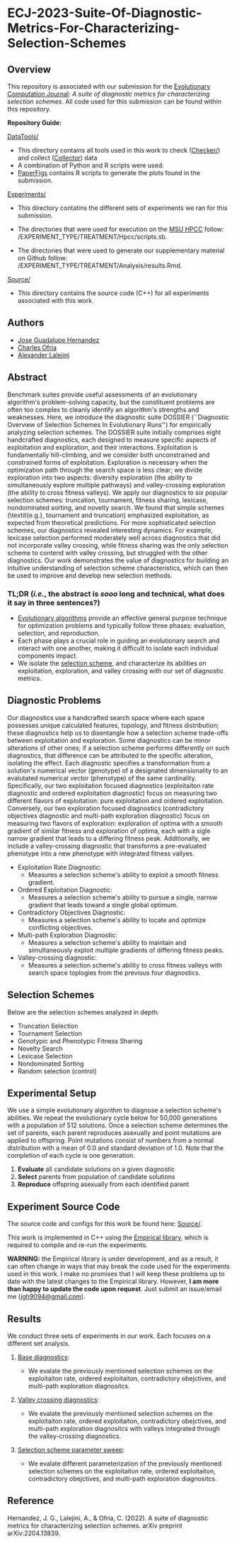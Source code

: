 # ECJ-2023-Suite-Of-Diagnostic-Metrics-For-Characterizing-Selection-Schemes

## Overview

This repository is associated with our submission for the [Evolutionary Computation Journal](https://direct.mit.edu/evco): *A suite of diagnostic metrics for characterizing selection schemes*.
All code used for this submission can be found within this repository.

**Repository Guide:**

[DataTools/](https://github.com/jgh9094/ECJ-2023-Suite-Of-Diagnostic-Metrics-For-Characterizing-Selection-Schemes/tree/main/DataTools)

- This directory contains all tools used in this work to 
check ([Checker/](https://github.com/jgh9094/ECJ-2023-Suite-Of-Diagnostic-Metrics-For-Characterizing-Selection-Schemes/tree/main/DataTools/Checker)) and 
collect ([Collector](https://github.com/jgh9094/ECJ-2023-Suite-Of-Diagnostic-Metrics-For-Characterizing-Selection-Schemes/tree/main/DataTools/Collector)) data
- A combination of Python and R scripts were used.
- [PaperFigs](https://github.com/jgh9094/ECJ-2023-Suite-Of-Diagnostic-Metrics-For-Characterizing-Selection-Schemes/tree/main/DataTools/PaperFigs) contains R scripts to generate the plots found in the submission.

[Experiments/](https://github.com/jgh9094/ECJ-2023-Suite-Of-Diagnostic-Metrics-For-Characterizing-Selection-Schemes/tree/main/Experiments)

- This directory contatins the different sets of experiments we ran for this submission.

- The directories that were used for execution on the [MSU HPCC](https://docs.icer.msu.edu/) follow: /EXPERIMENT_TYPE/TREATMENT/Hpcc/scripts.sb.

- The directories that were used to generate our supplementary material on Github follow: /EXPERIMENT_TYPE/TREATMENT/Analysis/results.Rmd.
    
[Source/](https://github.com/jgh9094/ECJ-2023-Suite-Of-Diagnostic-Metrics-For-Characterizing-Selection-Schemes/tree/main/Source)

- This directory contains the source code (C++) for all experiments associated with this work.

## Authors

- [Jose Guadalupe Hernandez](https://jgh9094.github.io/)
- [Charles Ofria](http://ofria.com)
- [Alexander Lalejini](https://lalejini.com)

## Abstract

Benchmark suites provide useful assessments of an evolutionary algorithm's problem-solving capacity, but the constituent problems are often too complex to cleanly identify an algorithm's strengths and weaknesses.
Here, we introduce the diagnostic suite DOSSIER (``Diagnostic Overview of Selection Schemes In Evolutionary Runs'') for empirically analyzing selection schemes.
The DOSSIER suite initially comprises eight handcrafted diagnostics, each designed to measure specific aspects of exploitation and exploration, and their interactions.
Exploitation is fundamentally hill-climbing, and we consider both unconstrained and constrained forms of exploitation.
Exploration is necessary when the optimization path through the search space is less clear; we divide exploration into two aspects: diversity exploration (the ability to simultaneously explore multiple pathways) and valley-crossing exploration (the ability to cross fitness valleys).
We apply our diagnostics to six popular selection schemes: truncation, tournament, fitness sharing, lexicase, nondominated sorting, and novelty search.
We found that simple schemes (\textit{e.g.}, tournament and truncation) emphasized exploitation, as expected from theoretical predictions.
For more sophisticated selection schemes, our diagnostics revealed interesting dynamics.
For example, lexicase selection performed moderately well across diagnostics that did not incorporate valley crossing, while fitness sharing was the only selection scheme to contend with valley crossing, but struggled with the other diagnostics.
Our work demonstrates the value of diagnostics for building an intuitive understanding of selection scheme characteristics, which can then be used to improve and develop new selection methods.

### TL;DR (_i.e._, the abstract is _sooo_ long and technical, what does it say in three sentences?)

- [Evolutionary algorithms](https://en.wikipedia.org/wiki/Evolutionary_algorithm) provide an effective general purpose technique for optimization problems and typically follow three phases: evaluation, selection, and reproduction.
- Each phase plays a crucial role in guiding an evolutionary search and interact with one another, making it difficult to isolate each individual components impact.
- We isolate the [selection scheme](https://en.wikipedia.org/wiki/Selection_(genetic_algorithm)), and characterize its abilities on exploitation, exploration, and valley crossing with our set of diagnostic metrics.

## Diagnostic Problems

Our diagnostics use a handcrafted search space where each space possesses unique calculated features, topology, and fitness distribution; these diagnostics help us to disentangle how a selection scheme trade-offs between exploitation and exploration.
Some diagnostics can be minor alterations of other ones; if a selection scheme performs differently on such diagnostics, that difference can be attributed to the specific alteration, isolating the effect.
Each diagnostic specifies a transformation from a solution's numerical vector (genotype) of a designated dimensionality to an evalutated numerical vector (phenotype) of the same cardinality.
Specifically, our two exploitation focused diagnostics (exploitaiton rate diagnostic and ordered exploitation diagnostic) focus on measuring two different flavors of exploitation: pure exploitation and ordered exploitation.
Conversely, our two exploration focused diagnostics (contradictory objectives diagnostic and multi-path exploration diagnostic) focus on measuring two flavors of exploration: exploration of optima with a smooth gradient of similar fitness and exploration of optima, each with a sigle narrow gradient that leads to a differing fitness peak.
Additionally, we include a valley-crossing diagnostic that transforms a pre-evaluated phenotype into a new phenotype with integrated fitness vallyes.

- Exploitation Rate Diagnostic:
    - Measures a selection scheme's ability to exploit a smooth fitness gradient.
- Ordered Exploitation Diagnostic:
    - Measures a selection scheme's ability to pursue a single, narrow gradient that leads toward a single global optimum.
- Contradictory Objectives Diagnostic:
    - Measures a selection scheme's ability to locate and optimize conflicting objectives.
- Multi-path Exploration Diagnostic:
    - Measures a selection scheme's ability to maintain and simultaneously exploit multiple gradients of differing fitness peaks.
- Valley-crossing diagnostic:
    - Measures a selection scheme's ability to cross fitness valleys with search space toplogies from the previous four diagnostics.

## Selection Schemes

Below are the selection schemes analyzed in depth:

- Truncation Selection
- Tournament Selection
- Genotypic and Phenotypic Fitness Sharing
- Novelty Search
- Lexicase Selection
- Nondominated Sorting
- Random selection (control)

## Experimental Setup

We use a simple evolutionary algorithm to diagnose a selection scheme's abilities.
We repeat the evolutionary cycle below for 50,000 generations with a population of 512 solutions.
Once a selection scheme determines the set of parents, each parent reproduces asexually and point mutations are applied to offspring.
Point mutations consist of numbers from a normal distribution with a mean of 0.0 and standard deviation of 1.0.
Note that the completion of each cycle is one generation.

1. **Evaluate** all candidate solutions on a given diagnostic
2. **Select** parents from population of candidate solutions
3. **Reproduce** offspring asexually from each identified parent

## Experiment Source Code

The source code and configs for this work be found here: [Source/](https://github.com/jgh9094/ECJ-2023-Suite-Of-Diagnostic-Metrics-For-Characterizing-Selection-Schemes/tree/main/Source).

This work is implemented in C++ using the [Empirical library](https://github.com/devosoft/Empirical), which is required to compile and re-run the experiments.

**WARNING:** the Empirical library is under development, and as a result, it can often change in ways that may break the code used for the experiments used in this work.
I make no promises that I will keep these problems up to date with the latest changes to the Empirical library.
However, **I am more than happy to update the code upon request**.
Just submit an issue/email me (jgh9094@gmail.com).

## Results

We conduct three sets of experiments in our work.
Each focuses on a different set analysis.

1. [Base diagnostics](https://jgh9094.github.io/ECJ-2023-Suite-Of-Diagnostic-Metrics-For-Characterizing-Selection-Schemes/Base-Diagnostics/):
    - We evalate the previously mentioned selection schemes on the exploitaiton rate, ordered exploitaiton, contradictory obejctives, and multi-path exploration diagnositcs.

2. [Valley crossing diagnostics](https://jgh9094.github.io/ECJ-2023-Suite-Of-Diagnostic-Metrics-For-Characterizing-Selection-Schemes/MVC-Diagnostics/):
    - We evalate the previously mentioned selection schemes on the exploitaiton rate, ordered exploitaiton, contradictory obejctives, and multi-path exploration diagnositcs with valleys integrated through the valley-crossing diagnostics.

3. [Selection scheme parameter sweep](https://jgh9094.github.io/ECJ-2023-Suite-Of-Diagnostic-Metrics-For-Characterizing-Selection-Schemes/Selection-Scheme-Parameter-Sweep/):
    - We evalate different parameterization of the previously mentioned selection schemes on the exploitaiton rate, ordered exploitaiton, contradictory obejctives, and multi-path exploration diagnositcs.

## Reference

Hernandez, J. G., Lalejini, A., & Ofria, C. (2022). A suite of diagnostic metrics for characterizing selection schemes. arXiv preprint arXiv:2204.13839.